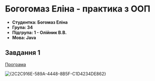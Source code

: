 # Богогомаз Еліна - практика з ООП
- **Студентка: Богомаз Еліна**
- **Група: 34**
- **Підгрупа: 1 - Олійник В.В.**
- **Мова: Java**
## Завдання 1
[Програма](https://github.com/ElinaBohomaz/OOP.Bohomaz/blob/main/OOP/src/task1/README.md)

![{2C2C916E-589A-4448-8B5F-C1D4234DE862}](https://github.com/user-attachments/assets/0189cdb5-a342-487f-893f-07bae5642706)
